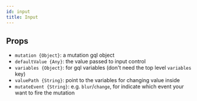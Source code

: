```yaml
---
id: input
title: Input
---
```


## Props

- `mutation {Object}`: a mutation gql object
- `defaultValue {Any}`: the value passed to input control
- `variables {Object}`: for gql variables (don't need the top level `variables` key)
- `valuePath {String}`: point to the variables for changing value inside
- `mutateEvent {String}`: e.g. `blur`/`change`, for indicate which event your want to fire the mutation
